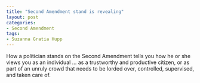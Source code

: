 ```yaml
---
title: "Second Amendment stand is revealing"
layout: post
categories:
- Second Amendment
tags:
- Suzanna Gratia Hupp
---
```


How a politician stands on the Second Amendment tells you how he or she views you as an individual ... as a trustworthy and productive citizen, or as part of an unruly crowd that needs to be lorded over, controlled, supervised, and taken care of.